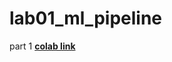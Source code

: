 # lab01_ml_pipeline

part 1 [**colab link**]( https://colab.research.google.com/drive/1zK36mGogmxomQwPAUuwQS2IW-ntUwcnj?usp=sharing)
